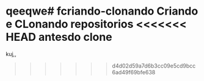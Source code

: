 qeeqwe# fcriando-clonando
Criando e CLonando  repositorios
<<<<<<< HEAD
  antesdo clone
=======
kuj,,
>>>>>>> d4d02d59a7d6b3cc09e5cd9bcc6ad49f69bfe638
